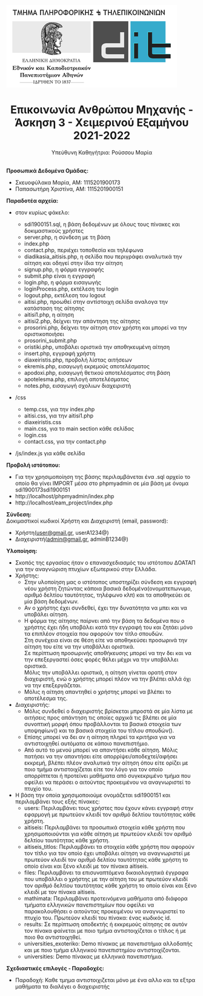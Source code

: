 ![Λογότυπο ΕΚΠΑ DiT](img/logo_el.png "Λογότυπο ΕΚΠΑ DiT")
# <center>Επικοινωνία Ανθρώπου Μηχανής - Άσκηση 3 - Χειμερινού Εξαμήνου 2021-2022</center>
<center>Υπεύθυνη Καθηγήτρια: Ρούσσου Μαρία</center><br>

**Προσωπικά Δεδομένα Ομάδας:** <br>
* Σκευοφύλακα Μαρία, ΑΜ: 1115201900173 <br>
* Παπασωτήρη Χριστίνα, ΑΜ: 1115201900151

**Παραδοτέα αρχεία:**<br>
* στον κυρίως φάκελο:
    - sdi1900151.sql, η βάση δεδομένων με όλους τους πίνακες και δοκιμαστικούς χρήστες
    - server.php, η σύνδεση με τη βάση
    - index.php
    - contact.php, περιέχει τοποθεσία και τηλέφωνα 
    - diadikasia_aitisis.php, η σελίδα που περιγράφει αναλυτικά την αίτηση και οδηγεί στην ίδια την αίτηση
    - signup.php, η φόρμα εγγραφής
    - submit.php είναι η εγγραφή
    - login.php, η φόρμα εισαγωγής
    - loginProcess.php, εκτέλεση του login
    - logout.php, εκτέλεση του logout
    - aitisi.php, προωθεί στην αντίστοιχη σελίδα αναλογα την κατάσταση της αίτησης
    - aitisi1.php, η αίτηση
    - aitisi2.php, δείχνει την απάντηση της αίτησης    
    - prosorini.php, δείχνει την αίτηση στον χρήστη και μπορεί να την οριστικοποιήσει
    - prosorini_submit.php
    - oristiki.php, υποβάλει οριστικά την αποθηκευμένη αίτηση
    - insert.php, εγγραφή χρήστη
    - diaxeiristis.php, προβολή λίστας αιτήσεων
    - ekremis.php, εισαγωγή εκρεμούς αποτελέσματος
    - apodoxi.php, εισαγωγή θετικού αποτελέσματος στη βάση
    - apotelesma.php, επιλογή αποτελέσματος
    - notes.php, εισαγωγή σχολιων διαχειριστή

* /css
    - temp.css, για την index.php
    - aitisi.css, για την aitisi1.php
    - diaxeiristis.css
    - main.css, για το main section κάθε σελίδας
    - login.css
    - contact.css, για την contact.php

* /js/index.js για κάθε σελίδα

**Προβολή ιστότοπου:**<br>
* Για την χρησιμοποίηση της βάσης περιλαμβάνεται ένα .sql αρχείο το οποίο θα γίνει IMPORT μέσα στο phpmyadmin σε μία βάση με όνομα sdi1900173sdi1900151 
* http://localhost/phpmyadmin/index.php
* http://localhost/eam_project/index.php

**Σύνδεση:**<br>
Δοκιμαστικοί κωδικοί Χρήστη και Διαχειριστή (email, password):
* Χρήστη(user@gmail.gr, userA1234@)
* Διαχειριστή(admin@gmail.gr, adminB1234@)

**Υλοποίηση:**<br>
* Σκοπός της εργασίας ήταν ο επανασχεδιασμός του ιστότοπου ΔΟΑΤΑΠ για την αναγνώριση πτυχίων εξωτερικού στην Ελλάδα. <br>
* Χρήστης:
    - Στην υλοποίηση μας ο ιστότοπος υποστηρίζει σύνδεση και εγγραφή νέου χρήστη ζητώντας κάποια βασικά δεδομένα(ονοματεπωνυμο, αριθμό δελτίου ταυτότητας, τηλέφωνο κλπ) και τα αποθηκεύει σε μία βάση δεδομένων. 
    - Αν ο χρήστης έχει συνδεθεί, έχει την δυνατότητα να μπει και να υποβάλει αίτηση.
    - Η φόρμα της αίτησης παίρνει από την βάση τα δεδομένα που ο χρήστης έχει ήδη υποβάλει κατά την εγγραφή του και ζητάει μόνο τα επιπλέον στοιχεία που αφορούν τον τίτλο σπουδών.<br> Στη συνέχεια είναι σε θέση είτε να αποθηκεύσει προσωρινά την αίτηση του είτε να την υποβάλλει οριστικά. <br>Σε περίπτωση προσωρινής αποθήκευσης μπορεί να την δει και να την επεξεργαστεί όσες φορές θέλει μέχρι να την υποβάλλει οριστικά. <br>Μόλις την υποβάλλει οριστικά, η αίτηση γίνεται ορατή στον διαχειριστή, ενώ ο χρήστης μπορεί πλέον να την βλέπει αλλά όχι να την επεξεργάζεται.
    - Μόλις η αίτηση απαντηθεί ο χρήστης μπορεί να βλέπει το αποτέλεσμα της.
*  Διαχειριστής:
    - Μόλις συνδεθεί ο διαχειριστής βρίσκεται μπροστά σε μία λίστα με αιτήσεις προς απάντηση τις οποίες αρχικά τις βλέπει σε μία συνοπτική μορφή όπου προβάλλονται τα βασικά στοιχεία των υποψηφίων() και τα βασικά στοιχεία του τίτλου σπουδών().  
    - Επίσης μπορεί να δει αν η αίτηση πληρεί τα κριτήρια για να αντιστοιχηθεί αυτόματα σε κάποιο πανεπιστήμιο. 
    - Από αυτό το μενού μπορεί να απαντήσει κάθε αίτηση. Μόλις πατήσει να την απαντήσει είτε απορρίψει/αποδεχτεί/αφήσει εκκρεμή,  βλέπει πλέον αναλυτικά την αίτηση όπου είτε ορίζει με ποιο τμήμα αντιστοιχίζεται είτε τον λόγο για τον οποίο απορρίπτεται ή προτείνει μαθήματα από συγκεκριμένο τμήμα που οφείλει να περάσει ο αιτούντας προκειμένου να αναγνωριστεί το πτυχίο του. 
* Η βάση την οποία χρησιμοποιούμε ονομάζεται sdi1900151 και περιλαμβάνει τους εξής πίνακες:
    - users: Περιλαμβάνει τους χρήστες που έχουν κάνει εγγραφή στην εφαρμογή με πρωτεύον κλειδί τον αριθμό δελτίου ταυτότητας κάθε χρήστη.
    - aitiseis: Περιλαμβάνει τα προσωπικά στοιχεία κάθε χρήστη που χρησιμοποιούνται για κάθε αίτηση με πρωτεύον κλειδί τον αριθμό δελτίου ταυτότητας κάθε χρήστη.
    - aitiseis_titlos: Περιλαμβάνει τα στοιχεία κάθε χρήστη που αφορούν τον τίτλο για τον οποίο έχει υποβάλει αίτηση να αναγνωριστεί με πρωτεύον κλειδί τον αριθμό δελτίου ταυτότητας κάθε χρήστη το οποίο είναι και ξένο κλειδί με τον πίνακα aitiseis.
    - files: Περιλαμβάνει τα επισυναπτόμενα δικαιολογητικά έγγραφα που υποβάλλει ο χρήστης με την αίτηση του με πρωτεύον κλειδί τον αριθμό δελτίου ταυτότητας κάθε χρήστη το οποίο είναι και ξένο κλειδί με τον πίνακα aitiseis.
    - mathimata: Περιλαμβάνει προτεινόμενα μαθήματα από διάφορα τμήματα ελληνικών πανεπιστημίων που οφείλει να παρακολουθήσει ο αιτούντας προκειμένου να αναγνωριστεί το πτυχίο του. Πρωτεύον κλειδί του πίνακα: ένας κωδικός id. 
    - results: Σε περίπτωση αποδεκτής ή εκκρεμούς αίτησης σε αυτόν τον πίνακα φαίνεται με ποιο τμήμα αντιστοιχίζεται ο τίτλος ή με ποιο θα αντιστοιχηθεί. 
    - universities_exoteriko: Demo πίνακας με πανεπιστήμια αλλοδαπής και με ποιο τμήμα ελληνικού πανεπιστημίου αντιστοιχίζονται.
    - universities: Demo πίνακας με ελληνικά πανεπιστήμια.

**Σχεδιαστικές επιλογές - Παραδοχές:** <br>
* Παραδοχή: Καθε τμημα αντιστοιχιζεται μόνο με ένα αλλο και τα εξτρα μαθήματα τα διαλέγει ο διαχειριστής